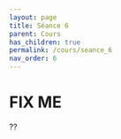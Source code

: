 ```yaml
---
layout: page
title: Séance 6
parent: Cours
has_children: true
permalink: /cours/seance_6
nav_order: 6
---
```



# FIX ME

??
